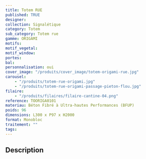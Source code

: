 ```yaml
---
title: Totem RUE
published: TRUE
designer:
collection: Signalétique
category: Totem
sub_category: Totem rue
gamme: ORIGAMI
motifs:
motif_vegetal:
motif_window:
portes:
bal:
personnalisation: oui
cover_image: "/produits/cover_image/totem-origami-rue.jpg"
carousel:
    - "/produits/totem-rue-origami.jpg"
    - "/produits/totem-rue-origami-passage-pieton-flou.jpg"
filaire:
    - "/produits/filaires/filaire-cantine-04.png"
reference: TOORIGA0101
materiau: Béton Fibré à Ultra-hautes Performances (BFUP)
poids: 96
dimensions: L300 x P97 x H2000
format: Monobloc
traitement: ""
tags:
---
```


## Description
